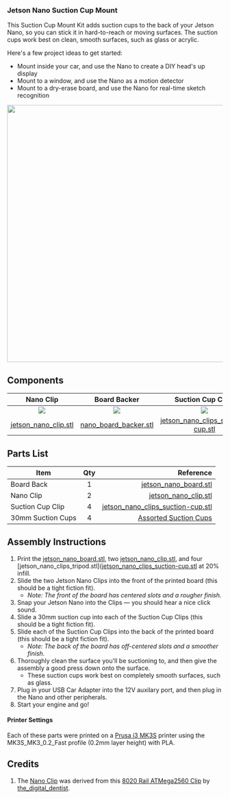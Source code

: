 ### Jetson Nano Suction Cup Mount
This Suction Cup Mount Kit adds suction cups to the back of your Jetson Nano, so you can stick it in hard-to-reach or moving surfaces. The suction cups work best on clean, smooth surfaces, such as glass or acrylic.

Here's a few project ideas to get started:
- Mount inside your car, and use the Nano to create a DIY head's up display
- Mount to a window, and use the Nano as a motion detector
- Mount to a dry-erase board, and use the Nano for real-time sketch recognition


<img src="" width="600">

## Components

| Nano Clip | Board Backer | Suction Cup Clips |
| :---: | :---: | :---: |
| ![](https://github.com/madelinegannon/jetson-nano-builds/blob/master/images/jetson_nano_clip_dimensions.png) | ![](https://github.com/madelinegannon/jetson-nano-builds/blob/master/images/jetson_nano_board_backer_dimensions.png) | ![](https://github.com/madelinegannon/jetson-nano-builds/blob/master/images/jetson_nano_clip_suction-cup.png) |
| [jetson_nano_clip.stl](https://github.com/madelinegannon/jetson-nano-builds/blob/master/suction-cup-mount/jetson_nano_clip.stl) | [nano_board_backer.stl](https://github.com/madelinegannon/jetson-nano-builds/blob/master/suction-cup-mount/jetson_nano_board.stl) | [jetson_nano_clips_suction-cup.stl](https://github.com/madelinegannon/jetson-nano-builds/blob/master/suction-cup-mount/jetson_nano_clip_suction-cup.stl) |


## Parts List

| Item        | Qty           | Reference  |
| ------------- |:-------------:| -----:|
| Board Back | 1 | [jetson_nano_board.stl](https://github.com/madelinegannon/jetson-nano-builds/blob/master/suction-cup-mount/jetson_nano_board.stl) |
| Nano Clip  | 2 | [jetson_nano_clip.stl](https://github.com/madelinegannon/jetson-nano-builds/blob/master/suction-cup-mount/jetson_nano_clip.stl) |
| Suction Cup Clip | 4 | [jetson_nano_clips_suction-cup.stl](https://github.com/madelinegannon/jetson-nano-builds/blob/master/suction-cup-mount/jetson_nano_clip_suction-cup.stl) |
| 30mm Suction Cups | 4 | [Assorted Suction Cups](https://www.amazon.com/gp/product/B07H6CTWL4/) |

## Assembly Instructions

1. Print the [jetson_nano_board.stl](https://github.com/madelinegannon/jetson-nano-builds/blob/master/suction-cup-mount/jetson_nano_board.stl), two [jetson_nano_clip.stl](https://github.com/madelinegannon/jetson-nano-builds/blob/master/suction-cup-mount/jetson_nano_clip.stl), and four [jetson_nano_clips_tripod.stl]([jetson_nano_clips_suction-cup.stl](https://github.com/madelinegannon/jetson-nano-builds/blob/master/suction-cup-mount/jetson_nano_clip_suction-cup.stl) at 20% infill.
2. Slide the two Jetson Nano Clips into the front of the printed board (this should be a tight fiction fit). 
    - _Note: The front of the board has centered slots and a rougher finish._
3. Snap your Jetson Nano into the Clips — you should hear a nice click sound.
4. Slide a 30mm suction cup into each of the Suction Cup Clips (this should be a tight fiction fit). 
5. Slide each of the Suction Cup Clips into the back of the printed board (this should be a tight fiction fit). 
    - _Note: The back of the board has off-centered slots and a smoother finish._
6. Thoroughly clean the surface you'll be suctioning to, and then give the assembly a good press down onto the surface.
   - These suction cups work best on completely smooth surfaces, such as glass. 
7. Plug in your USB Car Adapter into the 12V auxilary port, and then plug in the Nano and other peripherals.
8. Start your engine and go!

#### Printer Settings
Each of these parts were printed on a [Prusa i3 MK3S](https://www.prusa3d.com/original-prusa-i3-mk3/) printer using the MK3S_MK3_0.2_Fast profile (0.2mm layer height) with PLA. 

## Credits
1. The [Nano Clip](https://github.com/madelinegannon/jetson-nano-builds/blob/master/garden-utility/jetson_nano_clip.stl) was derived from this [8020 Rail ATMega2560 Clip](https://www.thingiverse.com/thing:155130) by [the_digital_dentist](https://www.thingiverse.com/the_digital_dentist/about).
